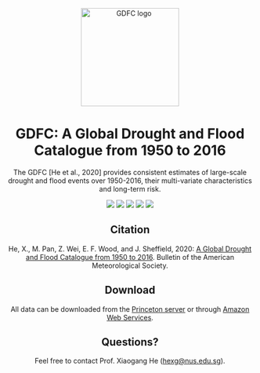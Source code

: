 <div align="center">
<img src="https://github.com/XiaogangHe/InVEST-Cities-in-Nature/blob/main/website/static/img/logo-light.png" alt="GDFC logo" height ="auto" width="200" />
<br />
<h1>GDFC: A Global Drought and Flood Catalogue from 1950 to 2016</h1>
<p>
The GDFC [He et al., 2020] provides consistent estimates of large-scale drought and flood events over 1950-2016, their multi-variate characteristics and long-term risk.
</p>
<p align="center">
<a href="https://github.com/XiaogangHe/InVEST-Cities-in-Nature" alt="GitHub contributors">
<img src="https://img.shields.io/github/contributors/XiaogangHe/python-climate-visuals.svg" /></a>
<a href="https://github.com/XiaogangHe/InVEST-Cities-in-Nature" alt="GitHub issues by-label">
<img src="https://img.shields.io/github/issues/XiaogangHe/InVEST-Cities-in-Nature" /></a>
<a href="https://PREP-SHOT.slack.com/" alt="Slack">
<img src="https://img.shields.io/badge/Slack-@layer5.svg?logo=slack" /></a>
<a href="https://twitter.com/Xiaogang_He" alt="Twitter Follow">
<img src="https://img.shields.io/twitter/follow/Xiaogang_He.svg?label=Follow&style=social" /></a>
<a href="https://github.com/XiaogangHe/InVEST-Cities-in-Nature" alt="License">
<img src="https://img.shields.io/github/license/XiaogangHe/InVEST-Cities-in-Nature.svg" /></a>
</p>

## Citation
He, X., M. Pan, Z. Wei, E. F. Wood, and J. Sheffield, 2020: [A Global Drought and Flood Catalogue from 1950 to 2016](https://journals.ametsoc.org/doi/abs/10.1175/BAMS-D-18-0269.1). Bulletin of the American Meteorological Society.

## Download
All data can be downloaded from the [Princeton server](https://prep-next.github.io/data/GDFC/products.html) or through [Amazon Web Services](https://registry.opendata.aws/global-drought-flood-catalogue/).

## Questions?
Feel free to contact Prof. Xiaogang He (hexg@nus.edu.sg). 
